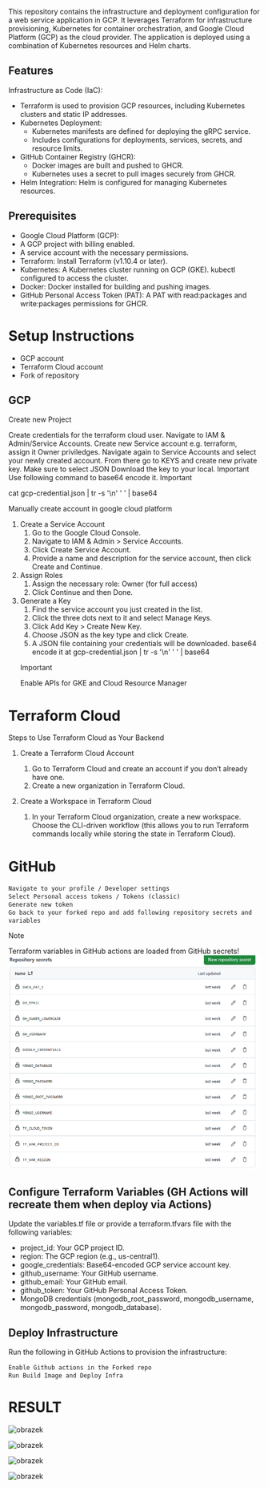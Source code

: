 This repository contains the infrastructure and deployment configuration for a web service application in GCP. It leverages Terraform for infrastructure provisioning, Kubernetes for container orchestration, and Google Cloud Platform (GCP) as the cloud provider. The application is deployed using a combination of Kubernetes resources and Helm charts.

## Features
Infrastructure as Code (IaC):
- Terraform is used to provision GCP resources, including Kubernetes clusters and static IP addresses.
- Kubernetes Deployment:
	- Kubernetes manifests are defined for deploying the gRPC service.
	- Includes configurations for deployments, services, secrets, and resource limits.
- GitHub Container Registry (GHCR):
	- Docker images are built and pushed to GHCR.
	- Kubernetes uses a secret to pull images securely from GHCR.
- Helm Integration: Helm is configured for managing Kubernetes resources.


## Prerequisites
- Google Cloud Platform (GCP):
- A GCP project with billing enabled.
- A service account with the necessary permissions.
- Terraform: Install Terraform (v1.10.4 or later).
- Kubernetes: A Kubernetes cluster running on GCP (GKE). kubectl configured to access the cluster.
- Docker: Docker installed for building and pushing images.
- GitHub Personal Access Token (PAT): A PAT with read:packages and write:packages permissions for GHCR.

# Setup Instructions
- GCP account
- Terraform Cloud account
- Fork of repository


## GCP

Create new Project

Create credentials for the terraform cloud user. Navigate to IAM & Admin/Service Accounts. Create new Service account e.g. terraform, assign it Owner priviledges. Navigate again to Service Accounts and select your newly created account. From there go to KEYS and create new private key. Make sure to select JSON Download the key to your local. Important Use following command to base64 encode it. Important

  cat gcp-credential.json | tr -s '\n' ' ' | base64



Manually create account in google cloud platform
1. Create a Service Account
	1. Go to the Google Cloud Console.
	2. Navigate to IAM & Admin > Service Accounts.
	3. Click Create Service Account.
	4. Provide a name and description for the service account, then click Create and Continue.
2. Assign Roles
	1. Assign the necessary role: Owner (for full access)
	2. Click Continue and then Done.
3. Generate a Key
	1. Find the service account you just created in the list.
	2. Click the three dots next to it and select Manage Keys.
	3. Click Add Key > Create New Key.
	4. Choose JSON as the key type and click Create.
	5. A JSON file containing your credentials will be downloaded. base64 encode it
    	at gcp-credential.json | tr -s '\n' ' ' | base64
 	> [!IMPORTANT]
	> Enable APIs for GKE and Cloud Resource Manager
    

# Terraform Cloud

Steps to Use Terraform Cloud as Your Backend
1. Create a Terraform Cloud Account
	1. Go to Terraform Cloud and create an account if you don’t already have one.
	2. Create a new organization in Terraform Cloud.

2. Create a Workspace in Terraform Cloud
	1. In your Terraform Cloud organization, create a new workspace. Choose the CLI-driven workflow (this allows you to run Terraform commands locally while storing the state in Terraform Cloud).


# GitHub

    Navigate to your profile / Developer settings
    Select Personal access tokens / Tokens (classic)
    Generate new token
    Go back to your forked repo and add following repository secrets and variables

> [!NOTE]
> Terraform variables in GitHub actions are loaded from GitHub secrets!
![alt text](image.png)

## Configure Terraform Variables (GH Actions will recreate them when deploy via Actions)
Update the variables.tf file or provide a terraform.tfvars file with the following variables:

- project_id: Your GCP project ID.
- region: The GCP region (e.g., us-central1).
- google_credentials: Base64-encoded GCP service account key.
- github_username: Your GitHub username.
- github_email: Your GitHub email.
- github_token: Your GitHub Personal Access Token.
- MongoDB credentials (mongodb_root_password, mongodb_username, mongodb_password, mongodb_database).

## Deploy Infrastructure
Run the following in GitHub Actions to provision the infrastructure:

    Enable Github actions in the Forked repo
    Run Build Image and Deploy Infra




# RESULT
![obrazek](https://github.com/user-attachments/assets/27026200-c207-4b20-8aa1-16e3ca007cf4)

![obrazek](https://github.com/user-attachments/assets/3732b9db-480b-46c8-8fa0-700a4d3d30d6)

![obrazek](https://github.com/user-attachments/assets/db39fd99-aca6-424c-9fe3-0ab862ca4d8a)

![obrazek](https://github.com/user-attachments/assets/c1a7d098-40fb-4fa1-80ea-144875faf21a)




